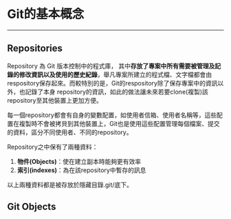 # Git的基本概念

---

## Repositories

Repository 為 Git 版本控制中的程式庫， 其中**存放了專案中所有需要被管理及記錄的修改資訊以及使用的歷史紀錄**，舉凡專案所建立的程式檔、文字檔都會由respository保存起來。而較特別的是，Git的respository除了保存專案中的資訊以外，也記錄了本身 repository的資訊，如此的做法讓未來若要clone\(複製\)該repository至其他裝置上更加方便。

每一個repository都會有自身的變數配置，如使用者信箱、使用者名稱等，這些配置在複製時不會被拷貝到其他裝置上，Git也是使用這些配置管理每個檔案、提交的資料，區分不同使用者、不同的repository。

Repository之中保有了兩種資料：

1. **物件\(Objects\)**：使在建立副本時能夠更有效率
2. **索引\(indexes\)**：為在該repository中暫存的訊息

以上兩種資料都是被存放於隱藏目錄.git/底下。

## Git Objects



